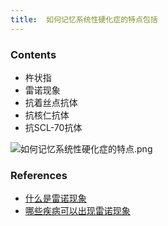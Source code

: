 ```yaml
---
title:  如何记忆系统性硬化症的特点包括
--- 
```


### Contents
- 杵状指
- 雷诺现象
- 抗着丝点抗体
- 抗核仁抗体
- 抗SCL-70抗体

![如何记忆系统性硬化症的特点.png](/note-images/如何记忆系统性硬化症的特点.png)
### References
- [什么是雷诺现象](/什么是雷诺现象)
- [哪些疾病可以出现雷诺现象](/哪些疾病可以出现雷诺现象)
